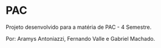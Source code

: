 # PAC

Projeto desenvolvido para a matéria de PAC - 4 Semestre.































Por: Aramys Antoniazzi, Fernando Valle e Gabriel Machado.
